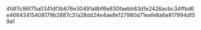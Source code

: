 4fdf7c96f75a0341df3b676e30491a8bf6e830faebb83d1e2426acbc34ffbd6e46643415408179b2887c31a28dd24e4ae8e127980d71eafe8a6e817994df59a1
